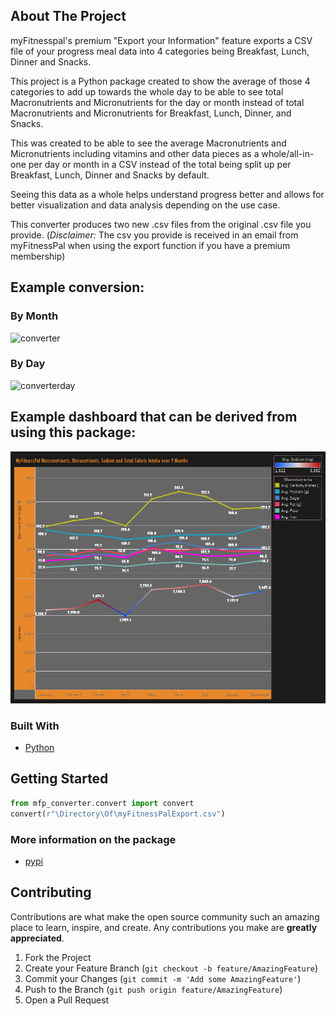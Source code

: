 
<!-- ABOUT THE PROJECT -->
## About The Project
myFitnesspal's premium "Export your Information" feature exports a CSV file of your progress meal data into 4 categories being Breakfast, Lunch, Dinner and Snacks. 

This project is a Python package created to show the average of those 4 categories to add up towards the whole day to be able to see total Macronutrients and Micronutrients for the day or month instead of total Macronutrients and Micronutrients for Breakfast, Lunch, Dinner, and Snacks. 

This was created to be able to see the average Macronutrients and Micronutrients including vitamins and other data pieces as a whole/all-in-one per day or month in a CSV instead of the total being split up per Breakfast, Lunch, Dinner and Snacks by default. 

Seeing this data as a whole helps understand progress better and allows for better visualization and data analysis depending on the use case.

This converter produces two new .csv files from the original .csv file you provide. (*Disclaimer:* The csv you provide is received in an email from myFitnessPal when using the export function if you have a premium membership)
## Example conversion:
### By Month
![converter](https://i.gyazo.com/8fc6817903d664ce945f75f2744d6d99.png)
### By Day
![converterday](https://i.gyazo.com/ba7a3ed0c244dc6fc0904eb1111c28dd.png)
## Example dashboard that can be derived from using this package:
![conv](https://github.com/YoussefSultan/myFitnesspalDataConverter/blob/master/myFitnesspal_Dashboard.png?raw=true)
### Built With
 
* [Python](https://www.python.org/downloads/) 

<!-- GETTING STARTED -->
## Getting Started
```python
from mfp_converter.convert import convert
convert(r"\Directory\Of\myFitnessPalExport.csv")
```
### More information on the package
* [pypi](https://pypi.org/project/myFitnessPal-Converter/)
<!-- CONTRIBUTING -->
## Contributing

Contributions are what make the open source community such an amazing place to learn, inspire, and create. Any contributions you make are **greatly appreciated**.

1. Fork the Project
2. Create your Feature Branch (`git checkout -b feature/AmazingFeature`)
3. Commit your Changes (`git commit -m 'Add some AmazingFeature'`)
4. Push to the Branch (`git push origin feature/AmazingFeature`)
5. Open a Pull Request
